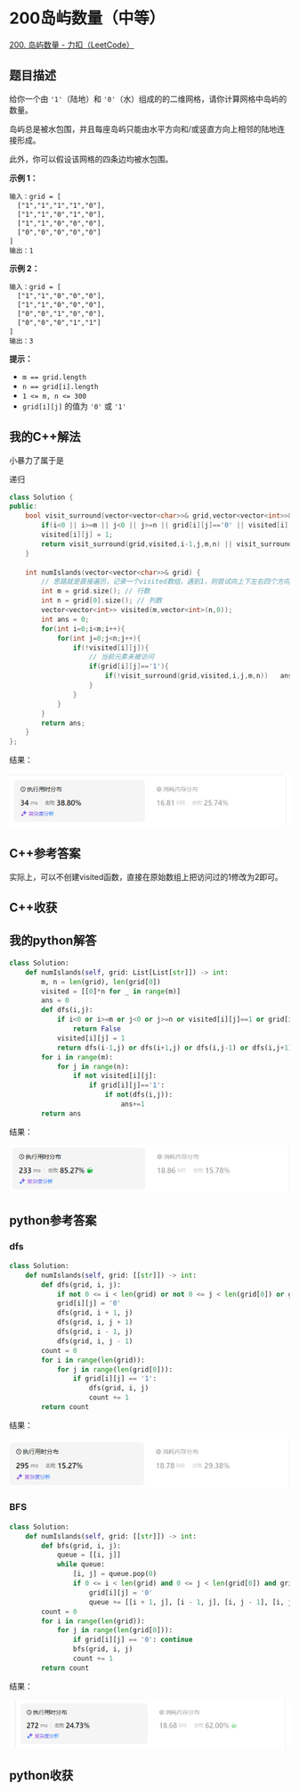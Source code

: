 # 200岛屿数量（中等）

[200. 岛屿数量 - 力扣（LeetCode）](https://leetcode.cn/problems/number-of-islands/description/)

## 题目描述

给你一个由 `'1'`（陆地）和 `'0'`（水）组成的的二维网格，请你计算网格中岛屿的数量。

岛屿总是被水包围，并且每座岛屿只能由水平方向和/或竖直方向上相邻的陆地连接形成。

此外，你可以假设该网格的四条边均被水包围。

 

**示例 1：**

```
输入：grid = [
  ["1","1","1","1","0"],
  ["1","1","0","1","0"],
  ["1","1","0","0","0"],
  ["0","0","0","0","0"]
]
输出：1
```

**示例 2：**

```
输入：grid = [
  ["1","1","0","0","0"],
  ["1","1","0","0","0"],
  ["0","0","1","0","0"],
  ["0","0","0","1","1"]
]
输出：3
```

 

**提示：**

- `m == grid.length`
- `n == grid[i].length`
- `1 <= m, n <= 300`
- `grid[i][j]` 的值为 `'0'` 或 `'1'`

## 我的C++解法

小暴力了属于是

递归

```cpp
class Solution {
public:
    bool visit_surround(vector<vector<char>>& grid,vector<vector<int>>& visited,int i, int j, int m, int n){
        if(i<0 || i>=m || j<0 || j>=n || grid[i][j]=='0' || visited[i][j]==1)    return false;
        visited[i][j] = 1;
        return visit_surround(grid,visited,i-1,j,m,n) || visit_surround(grid,visited,i,j-1,m,n) || visit_surround(grid,visited,i+1,j,m,n) || visit_surround(grid,visited,i,j+1,m,n);
    }

    int numIslands(vector<vector<char>>& grid) {
        // 思路就是直接遍历，记录一个visited数组，遇到1，则尝试向上下左右四个方向扩展，遇到1了继续扩展，直到边界或者全0为止，ans+1
        int m = grid.size(); // 行数
        int n = grid[0].size(); // 列数
        vector<vector<int>> visited(m,vector<int>(n,0));
        int ans = 0;
        for(int i=0;i<m;i++){
            for(int j=0;j<n;j++){
                if(!visited[i][j]){
                    // 当前元素未被访问
                    if(grid[i][j]=='1'){
                        if(!visit_surround(grid,visited,i,j,m,n))   ans++;
                    }
                }
            }
        }
        return ans;
    }
};
```

结果：

![image-20240928225611123](./assets/image-20240928225611123.png)

## C++参考答案

实际上，可以不创建visited函数，直接在原始数组上把访问过的1修改为2即可。

## C++收获



## 我的python解答

```python
class Solution:
    def numIslands(self, grid: List[List[str]]) -> int:
        m, n = len(grid), len(grid[0])
        visited = [[0]*n for _ in range(m)]
        ans = 0
        def dfs(i,j):
            if i<0 or i>=m or j<0 or j>=n or visited[i][j]==1 or grid[i][j]=='0':
                return False
            visited[i][j] = 1
            return dfs(i-1,j) or dfs(i+1,j) or dfs(i,j-1) or dfs(i,j+1)
        for i in range(m):
            for j in range(n):
                if not visited[i][j]:
                    if grid[i][j]=='1':
                        if not(dfs(i,j)):
                            ans+=1
        return ans
```

结果：

![image-20240928230034614](./assets/image-20240928230034614.png)

## python参考答案

### dfs

```python
class Solution:
    def numIslands(self, grid: [[str]]) -> int:
        def dfs(grid, i, j):
            if not 0 <= i < len(grid) or not 0 <= j < len(grid[0]) or grid[i][j] == '0': return
            grid[i][j] = '0'
            dfs(grid, i + 1, j)
            dfs(grid, i, j + 1)
            dfs(grid, i - 1, j)
            dfs(grid, i, j - 1)
        count = 0
        for i in range(len(grid)):
            for j in range(len(grid[0])):
                if grid[i][j] == '1':
                    dfs(grid, i, j)
                    count += 1
        return count
```

结果：

<img src="./assets/image-20240928230621434.png" alt="image-20240928230621434"  />

### BFS

```python
class Solution:
    def numIslands(self, grid: [[str]]) -> int:
        def bfs(grid, i, j):
            queue = [[i, j]]
            while queue:
                [i, j] = queue.pop(0)
                if 0 <= i < len(grid) and 0 <= j < len(grid[0]) and grid[i][j] == '1':
                    grid[i][j] = '0'
                    queue += [[i + 1, j], [i - 1, j], [i, j - 1], [i, j + 1]]
        count = 0
        for i in range(len(grid)):
            for j in range(len(grid[0])):
                if grid[i][j] == '0': continue
                bfs(grid, i, j)
                count += 1
        return count
```

结果：

![image-20240928230709623](./assets/image-20240928230709623.png)

## python收获